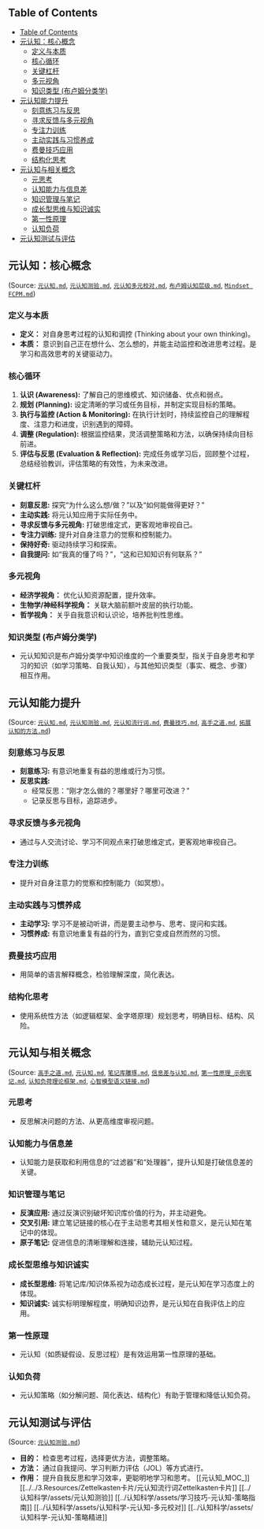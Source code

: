 ## Table of Contents

- [Table of Contents](#table-of-contents)
- [元认知：核心概念](#元认知核心概念)
  - [定义与本质](#定义与本质)
  - [核心循环](#核心循环)
  - [关键杠杆](#关键杠杆)
  - [多元视角](#多元视角)
  - [知识类型 (布卢姆分类学)](#知识类型-布卢姆分类学)
- [元认知能力提升](#元认知能力提升)
  - [刻意练习与反思](#刻意练习与反思)
  - [寻求反馈与多元视角](#寻求反馈与多元视角)
  - [专注力训练](#专注力训练)
  - [主动实践与习惯养成](#主动实践与习惯养成)
  - [费曼技巧应用](#费曼技巧应用)
  - [结构化思考](#结构化思考)
- [元认知与相关概念](#元认知与相关概念)
  - [元思考](#元思考)
  - [认知能力与信息差](#认知能力与信息差)
  - [知识管理与笔记](#知识管理与笔记)
  - [成长型思维与知识诚实](#成长型思维与知识诚实)
  - [第一性原理](#第一性原理)
  - [认知负荷](#认知负荷)
- [元认知测试与评估](#元认知测试与评估)

## 元认知：核心概念

(Source: [`元认知.md`](../认知科学/assets/认知科学-元认知-策略精进.md), [`元认知测验.md`](../认知科学/assets/元认知测验.md), [`元认知多元校对.md`](../认知科学/assets/认知科学-元认知-多元校对.md), [`布卢姆认知层级.md`](../认知科学/assets/教育学-布卢姆认知层级-体系解读.md), [`Mindset FCPM.md`](../认知科学/assets/Mindset%20FCPM.md))

### 定义与本质

- **定义：** 对自身思考过程的认知和调控 (Thinking about your own thinking)。
- **本质：** 意识到自己正在想什么、怎么想的，并能主动监控和改进思考过程。是学习和高效思考的关键驱动力。

### 核心循环

1. **认识 (Awareness):** 了解自己的思维模式、知识储备、优点和弱点。
2. **规划 (Planning):** 设定清晰的学习或任务目标，并制定实现目标的策略。
3. **执行与监控 (Action & Monitoring):** 在执行计划时，持续监控自己的理解程度、注意力和进度，识别遇到的障碍。
4. **调整 (Regulation):** 根据监控结果，灵活调整策略和方法，以确保持续向目标前进。
5. **评估与反思 (Evaluation & Reflection):** 完成任务或学习后，回顾整个过程，总结经验教训，评估策略的有效性，为未来改进。

### 关键杠杆

- **刻意反思:** 探究“为什么这么想/做？”以及“如何能做得更好？”
- **主动实践:** 将元认知应用于实际任务中。
- **寻求反馈与多元视角:** 打破思维定式，更客观地审视自己。
- **专注力训练:** 提升对自身注意力的觉察和控制能力。
- **保持好奇:** 驱动持续学习和探索。
- **自我提问:** 如“我真的懂了吗？”，“这和已知知识有何联系？”

### 多元视角

- **经济学视角：** 优化认知资源配置，提升效率。
- **生物学/神经科学视角：** 关联大脑前额叶皮层的执行功能。
- **哲学视角：** 关乎自我意识和认识论，培养批判性思维。

### 知识类型 (布卢姆分类学)

- 元认知知识是布卢姆分类学中知识维度的一个重要类型，指关于自身思考和学习的知识（如学习策略、自我认知），与其他知识类型（事实、概念、步骤）相互作用。

## 元认知能力提升

(Source: [`元认知.md`](../认知科学/assets/认知科学-元认知-策略精进.md), [`元认知测验.md`](../认知科学/assets/元认知测验.md), [`元认知流行词.md`](../认知科学/assets/学习技巧-元认知-策略指南.md), [`费曼技巧.md`](assets/费曼技巧.md), [`高手之道.md`](../认知科学/assets/领导力-高效沟通-解决问题之道.md), [`拓展认知的方法.md`](../认知科学/assets/拓展认知的方法.md))

### 刻意练习与反思

- **刻意练习:** 有意识地重复有益的思维或行为习惯。
- **反思实践:**
  - 经常反思：“刚才怎么做的？哪里好？哪里可改进？”
  - 记录反思与目标，追踪进步。

### 寻求反馈与多元视角

- 通过与人交流讨论、学习不同观点来打破思维定式，更客观地审视自己。

### 专注力训练

- 提升对自身注意力的觉察和控制能力（如冥想）。

### 主动实践与习惯养成

- **主动学习:** 学习不是被动听讲，而是要主动参与、思考、提问和实践。
- **习惯养成:** 有意识地重复有益的行为，直到它变成自然而然的习惯。

### 费曼技巧应用

- 用简单的语言解释概念，检验理解深度，简化表达。

### 结构化思考

- 使用系统性方法（如逻辑框架、金字塔原理）规划思考，明确目标、结构、风险。

## 元认知与相关概念

(Source: [`高手之道.md`](../认知科学/assets/领导力-高效沟通-解决问题之道.md), [`元认知.md`](../认知科学/assets/认知科学-元认知-策略精进.md), [`笔记库雕琢.md`](../认知科学/assets/知识管理-笔记库雕琢-实战指南.md), [`信息差与认知.md`](../认知科学/assets/认知科学-信息差与认知-本质分析.md), [`第一性原理_示例笔记.md`](../认知科学/assets/思维模型-第一性原理_示例笔记-核心解析.md), [`认知负荷理论框架.md`](../认知科学/assets/认知科学-认知负荷-理论框架.md), [`心智模型语义链接.md`](../认知科学/assets/心智模型语义链接.md))

### 元思考

- 反思解决问题的方法、从更高维度审视问题。

### 认知能力与信息差

- 认知能力是获取和利用信息的“过滤器”和“处理器”，提升认知是打破信息差的关键。

### 知识管理与笔记

- **反演应用:** 通过反演识别破坏知识库价值的行为，并主动避免。
- **交叉引用:** 建立笔记链接的核心在于主动思考其相关性和意义，是元认知在笔记中的体现。
- **原子笔记:** 促进信息的清晰理解和连接，辅助元认知过程。

### 成长型思维与知识诚实

- **成长型思维:** 将笔记库/知识体系视为动态成长过程，是元认知在学习态度上的体现。
- **知识诚实:** 诚实标明理解程度，明确知识边界，是元认知在自我评估上的应用。

### 第一性原理

- 元认知（如质疑假设、反思过程）是有效运用第一性原理的基础。

### 认知负荷

- 元认知策略（如分解问题、简化表达、结构化）有助于管理和降低认知负荷。

## 元认知测试与评估

(Source: [`元认知测验.md`](../认知科学/assets/元认知测验.md))

- **目的：** 检查思考过程，选择更优方法，调整策略。
- **方法：** 通过自我提问、学习判断力评估（JOL）等方式进行。
- **作用：** 提升自我反思和学习效率，更聪明地学习和思考。
[[元认知_MOC_]]
[[../../3.Resources/Zettelkasten卡片/元认知流行词Zettelkasten卡片]]
[[../认知科学/assets/元认知测验]]
[[../认知科学/assets/学习技巧-元认知-策略指南]]
[[../认知科学/assets/认知科学-元认知-多元校对]]
[[../认知科学/assets/认知科学-元认知-策略精进]]